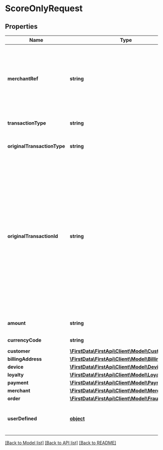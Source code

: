 # ScoreOnlyRequest

## Properties
Name | Type | Description | Notes
------------ | ------------- | ------------- | -------------
**merchantRef** | **string** | Merchant reference code. Used by FirstAPI and reflected in settlement records and Webhook notifications. Typically, the merchantRef field is the purchase order number or unique sequence value associated to a given transaction. | [optional] 
**transactionType** | **string** | Type of transaction merchant wants to process. | 
**originalTransactionType** | **string** | Defines the type of the original transaction that is being evaluated for the Fraud Score. | 
**originalTransactionId** | **string** | The unique ID of this transaction. Must be unique for the entire system (not just within a specific merchant or industry). Subsequent requests related to the same transaction must have the same transactionId (e.g. transaction/deposit or   transaction/authorization-reversal). This field is used formatching transactions with settlement and chargeback information. If there is no such ID available you may wish to compose one from fields available in both systems. Consider including backend, issuer, merchant id, date and time, amount, etc. as necessary. | 
**amount** | **string** | The amount processed for the original transaction. | 
**currencyCode** | **string** | The currency of the original transaction. | 
**customer** | [**\FirstData\FirstApi\Client\Model\Customer**](Customer.md) |  | [optional] 
**billingAddress** | [**\FirstData\FirstApi\Client\Model\BillingAddress**](BillingAddress.md) |  | [optional] 
**device** | [**\FirstData\FirstApi\Client\Model\Device**](Device.md) |  | [optional] 
**loyalty** | [**\FirstData\FirstApi\Client\Model\Loyalty**](Loyalty.md) |  | [optional] 
**payment** | [**\FirstData\FirstApi\Client\Model\Payment**](Payment.md) |  | 
**merchant** | [**\FirstData\FirstApi\Client\Model\Merchant**](Merchant.md) |  | 
**order** | [**\FirstData\FirstApi\Client\Model\FraudOrder**](FraudOrder.md) |  | [optional] 
**userDefined** | [**object**](.md) | A JSON object that can carry any additional information that might be helpful for fraud detection. | [optional] 

[[Back to Model list]](../README.md#documentation-for-models) [[Back to API list]](../README.md#documentation-for-api-endpoints) [[Back to README]](../README.md)



